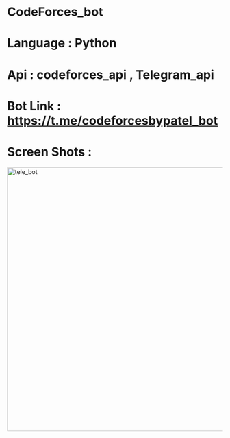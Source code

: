 # CodeForces_bot
# Language : Python
# Api : codeforces_api , Telegram_api
# Bot Link : https://t.me/codeforcesbypatel_bot
# Screen Shots :


<img width="616" alt="tele_bot" src="https://user-images.githubusercontent.com/79684679/196629288-7e5f91ec-f707-4bc3-af61-314a7b5dbb7a.PNG">



